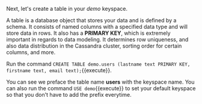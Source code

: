Next, let's create a table in your *demo* keyspace.

A table is a database object that stores your data and is defined by a schema. It consists of named columns with a specified data type and will store data in rows.
It also has a **PRIMARY KEY**, which is extremely important in regards to data modeling. It determines row uniqueness, and also data distribution in the Cassandra cluster, sorting order for certain columns, and more.

Run the command `CREATE TABLE demo.users (lastname text PRIMARY KEY, firstname text, email text);`{{execute}}.

You can see we preface the table name **users** with the keyspace name. You can also run the command `USE demo`{{execute}} to set your default keyspace so that you don't have to add the prefix everytime.
